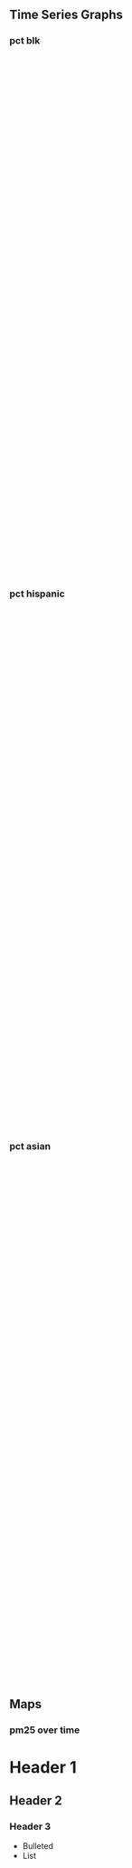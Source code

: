 ## Time Series Graphs

### pct blk

<script type='text/javascript' src='https://public.tableau.com/javascripts/api/viz_v1.js'></script>
  <div class='tableauPlaceholder' style='width: 1920px; height: 915px;'>
    <object class='tableauViz' width='1920' height='915' style='display:none;'>
      <param name='host_url' value= 'https%3A%2F%2Fpublic.tableau.com%2F' /> 
      <param name='embed_code_version' value='3' /> <param name='site_root' value='' />
      <param name='name' value='pctblk_grph&#47;Sheet1' />
      <param name='tabs' value='no' /><param name='toolbar' value='yes' />
      <param name='showAppBanner' value='false' />
  </object>
</div>

### pct hispanic

<script type='text/javascript' src='https://public.tableau.com/javascripts/api/viz_v1.js'></script>
  <div class='tableauPlaceholder' style='width: 1920px; height: 915px;'>
    <object class='tableauViz' width='1920' height='915' style='display:none;'>
      <param name='host_url' value= 'https%3A%2F%2Fpublic.tableau.com%2F' /> 
      <param name='embed_code_version' value='3' /> <param name='site_root' value='' />
      <param name='name' value='hispgraph&#47;Sheet1' />
      <param name='tabs' value='no' /><param name='toolbar' value='yes' />
      <param name='showAppBanner' value='false' />
  </object>
</div>

### pct asian

<script type='text/javascript' src='https://public.tableau.com/javascripts/api/viz_v1.js'></script>
  <div class='tableauPlaceholder' style='width: 1920px; height: 915px;'>
    <object class='tableauViz' width='1920' height='915' style='display:none;'>
      <param name='host_url' value= 'https%3A%2F%2Fpublic.tableau.com%2F' /> 
      <param name='embed_code_version' value='3' /> <param name='site_root' value='' />
      <param name='name' value='pctas_grph&#47;Sheet1' />
      <param name='tabs' value='no' /><param name='toolbar' value='yes' />
      <param name='showAppBanner' value='false' />
  </object>
</div>


## Maps

### pm25 over time



# Header 1 
## Header 2 
### Header 3

- Bulleted
- List

